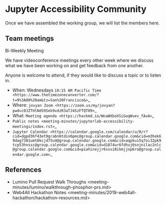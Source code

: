 # Jupyter Accessibility Community

Once we have assembled the working group, we will list the members here.


## Team meetings 

Bi-Weekly Meeting

We have videoconference meetings every other week where we discuss what we have been working on and get feedback from one another.

Anyone is welcome to attend, if they would like to discuss a topic or to listen in.

* When: Wednesdays `10:15 AM Pacific Time <https://www.thetimezoneconverter.com/?t=9%3A00%20am&tz=San%20Francisco&>`_
* Where: `jovyan Zoom <https://zoom.us/my/jovyan?pwd=c0JZTHlNdS9Sek9vdzR3aTJ4SzFTQT09>`_
* What: `Meeting agenda <https://hackmd.io/WnaWXboXSiGoqWvev_fAvA>`_
* `Public notes <meeting-minutes/jupyterlab-accessibility-meetings/index.rst>`_
* `Jupyter Calendar <https://calendar.google.com/calendar/u/0/r?cid=dgpd36f43et9grabn6tdin6pmc@group.calendar.google.com&cid=m3hek69dag7381umt8kcjd75u4@group.calendar.google.com&cid=aqpkui5q7oi32pk9tcp53hnssc@group.calendar.google.com&cid=d1874ur6fdhuj0snjnilac2nlc@group.calendar.google.com&cid=piahinejjr6ssvi8ikmjjop6ro@group.calendar.google.com>`_


## References

* Lumino Pull Request Walk Throughs <meeting-minutes/lumino/walkthrough-phosphor-prs.md>
* Web4All Hackathon Notes <meeting-minutes/2019-web4all-hackathon/hackathon-resources.md>